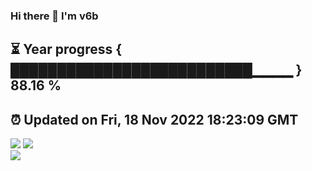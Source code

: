 ### Hi there 👋  I'm v6b  
⏳ Year progress { ██████████████████████████▁▁▁▁ } 88.16 %
---
⏰ Updated on Fri, 18 Nov 2022 18:23:09 GMT
---
![](https://github-readme-stats.vercel.app/api?username=v6b&bg_color=30,e96443,904e95&title_color=fff&text_color=fff&layout=compact)
![](https://github-readme-stats.vercel.app/api/top-langs/?username=v6b&layout=compact&bg_color=30,e96443,904e95&title_color=fff&text_color=fff)  
![](https://gcore.jsdelivr.net/gh/v6b/v6b@main/assets/github-contribution-grid-snake.svg)

